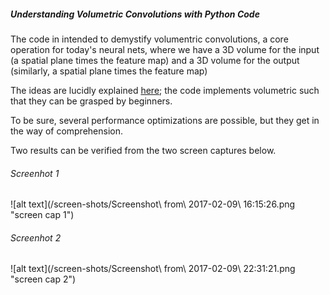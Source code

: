 ##### Understanding Volumetric Convolutions with Python Code

The code in intended to demystify volumentric convolutions, a core operation for today's neural nets, 
where we have a 3D volume for the input (a spatial plane times the feature map) and 
a 3D volume for the output (similarly, a spatial plane times the feature map)

The ideas are lucidly explained [here](http://cs231n.github.io/convolutional-networks/#conv); 
the code implements volumetric such that they can be grasped by beginners.

To be sure, several performance optimizations are possible, but they get in the way of comprehension.

Two results can be verified from the two screen captures below.

###### Screenhot 1
![alt text](/screen-shots/Screenshot\ from\ 2017-02-09\ 16\:15\:26.png "screen cap 1")

###### Screenhot 2
![alt text](/screen-shots/Screenshot\ from\ 2017-02-09\ 22\:31\:21.png "screen cap 2")



